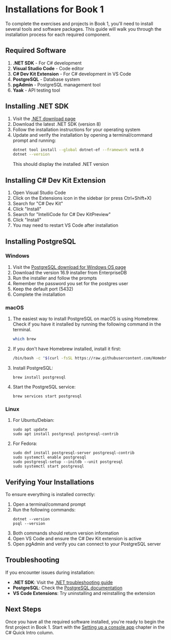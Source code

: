 # Installations for Book 1

To complete the exercises and projects in Book 1, you'll need to install several tools and software packages. This guide will walk you through the installation process for each required component.

## Required Software

1. **.NET SDK** - For C# development
2. **Visual Studio Code** - Code editor
3. **C# Dev Kit Extension** - For C# development in VS Code
4. **PostgreSQL** - Database system
5. **pgAdmin** - PostgreSQL management tool
6. **Yaak** - API testing tool

## Installing .NET SDK

1. Visit the [.NET download page](https://dotnet.microsoft.com/download)
2. Download the latest .NET SDK (version 8)
3. Follow the installation instructions for your operating system
4. Update and verify the installation by opening a terminal/command prompt and running:
   ```sh
   dotnet tool install --global dotnet-ef --framework net8.0
   dotnet --version
   ```
   This should display the installed .NET version

## Installing C# Dev Kit Extension

1. Open Visual Studio Code
2. Click on the Extensions icon in the sidebar (or press Ctrl+Shift+X)
3. Search for "C# Dev Kit"
4. Click "Install"
5. Search for "IntelliCode for C# Dev KitPreview"
6. Click "Install"
7. You may need to restart VS Code after installation

## Installing PostgreSQL

### Windows
1. Visit the [PostgreSQL download for Windows OS page](https://www.postgresql.org/download/windows/)
2. Download the version 16.9 installer from EnterpriseDB
3. Run the installer and follow the prompts
4. Remember the password you set for the postgres user
5. Keep the default port (5432)
6. Complete the installation

### macOS
1. The easiest way to install PostgreSQL on macOS is using Homebrew. Check if you have it installed by running the following command in the terminal.
   ```sh
   which brew
   ```
2. If you don't have Homebrew installed, install it first:
   ```sh
   /bin/bash -c "$(curl -fsSL https://raw.githubusercontent.com/Homebrew/install/HEAD/install.sh)"
   ```
3. Install PostgreSQL:
   ```
   brew install postgresql
   ```
4. Start the PostgreSQL service:
   ```
   brew services start postgresql
   ```

### Linux
1. For Ubuntu/Debian:
   ```
   sudo apt update
   sudo apt install postgresql postgresql-contrib
   ```
2. For Fedora:
   ```
   sudo dnf install postgresql-server postgresql-contrib
   sudo systemctl enable postgresql
   sudo postgresql-setup --initdb --unit postgresql
   sudo systemctl start postgresql
   ```

## Verifying Your Installations

To ensure everything is installed correctly:

1. Open a terminal/command prompt
2. Run the following commands:
   ```
   dotnet --version
   psql --version
   ```
3. Both commands should return version information
4. Open VS Code and ensure the C# Dev Kit extension is active
5. Open pgAdmin and verify you can connect to your PostgreSQL server

## Troubleshooting

If you encounter issues during installation:

- **.NET SDK**: Visit the [.NET troubleshooting guide](https://docs.microsoft.com/en-us/dotnet/core/install/troubleshoot)
- **PostgreSQL**: Check the [PostgreSQL documentation](https://www.postgresql.org/docs/)
- **VS Code Extensions**: Try uninstalling and reinstalling the extension

## Next Steps

Once you have all the required software installed, you're ready to begin the first project in Book 1. Start with the [Setting up a console app](./setting-up-console-app.md) chapter in the C# Quick Intro column.